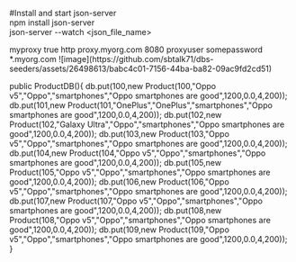 #Install and start json-server<br/>
npm install json-server <br/>
json-server --watch <json_file_name>


<proxies>
    <proxy>
      <id>myproxy</id>
      <active>true</active>
      <protocol>http</protocol>
      <host>proxy.myorg.com</host>
      <port>8080</port>
      <username>proxyuser</username>
      <password>somepassword</password>
      <nonProxyHosts>*.myorg.com </nonProxyHosts>
    </proxy>
  </proxies>
![image](https://github.com/sbtalk71/dbs-seeders/assets/26498613/babc4c01-7156-44ba-ba82-09ac9fd2cd51)

public ProductDB(){
        db.put(100,new Product(100,"Oppo v5","Oppo","smartphones","Oppo smartphones are good",1200,0.0,4,200));
        db.put(101,new Product(101,"OnePlus","OnePlus","smartphones","Oppo smartphones are good",1200,0.0,4,200));
        db.put(102,new Product(102,"Galaxy Ultra","Oppo","smartphones","Oppo smartphones are good",1200,0.0,4,200));
        db.put(103,new Product(103,"Oppo v5","Oppo","smartphones","Oppo smartphones are good",1200,0.0,4,200));
        db.put(104,new Product(104,"Oppo v5","Oppo","smartphones","Oppo smartphones are good",1200,0.0,4,200));
        db.put(105,new Product(105,"Oppo v5","Oppo","smartphones","Oppo smartphones are good",1200,0.0,4,200));
        db.put(106,new Product(106,"Oppo v5","Oppo","smartphones","Oppo smartphones are good",1200,0.0,4,200));
        db.put(107,new Product(107,"Oppo v5","Oppo","smartphones","Oppo smartphones are good",1200,0.0,4,200));
        db.put(108,new Product(108,"Oppo v5","Oppo","smartphones","Oppo smartphones are good",1200,0.0,4,200));
        db.put(109,new Product(109,"Oppo v5","Oppo","smartphones","Oppo smartphones are good",1200,0.0,4,200));
    }


